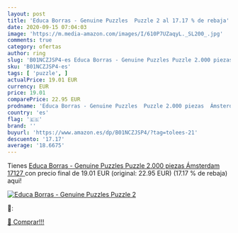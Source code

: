```yaml
---
layout: post
title: 'Educa Borras - Genuine Puzzles  Puzzle 2 al 17.17 % de rebaja'
date: 2020-09-15 07:04:03
image: 'https://m.media-amazon.com/images/I/610P7UZaqyL._SL200_.jpg'
comments: true
category: ofertas
author: ring
slug: 'B01NCZJSP4-es Educa Borras - Genuine Puzzles Puzzle 2.000 piezas...'
sku: 'B01NCZJSP4-es'
tags: [ 'puzzle', ]
actualPrice: 19.01 EUR
currency: EUR
price: 19.01
comparePrice: 22.95 EUR
prodname: 'Educa Borras - Genuine Puzzles  Puzzle 2.000 piezas  Ámsterdam  17127 '
country: 'es'
flag: '🇪🇸'
brand: ''
buyurl: 'https://www.amazon.es/dp/B01NCZJSP4/?tag=tolees-21'
descuento: '17.17'
average: '18.6675'
---
```


Tienes [Educa Borras - Genuine Puzzles  Puzzle 2.000 piezas  Ámsterdam  17127 ](https://www.amazon.es/dp/B01NCZJSP4/?tag=tolees-21) con precio final de  19.01 EUR (original: 22.95 EUR) (17.17 %  de rebaja) aqui!

[![Educa Borras - Genuine Puzzles  Puzzle 2](https://m.media-amazon.com/images/I/610P7UZaqyL._SL200_.jpg)](https://www.amazon.es/dp/B01NCZJSP4/?tag=tolees-21)

🔎:


[🛒 Comprar!!!](https://www.amazon.es/dp/B01NCZJSP4/?tag=tolees-21)

